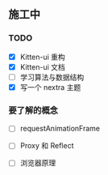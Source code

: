 ## 施工中

### TODO

- [x] Kitten-ui 重构
- [x] Kitten-ui 文档
- [ ] 学习算法与数据结构
- [x] 写一个 nextra 主题

### 要了解的概念

- [ ] requestAnimationFrame
- [ ] Proxy 和 Reflect
- [ ] 浏览器原理


<!-- 
、Web 发展历史、互联网起源、JS 语言的演变有着深入的理解的看法。
 -->
